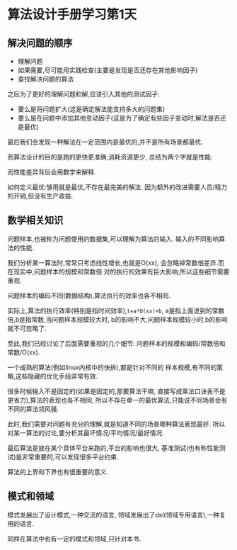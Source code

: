 # 算法设计手册学习第1天

## 解决问题的顺序

- 理解问题
- 如果需要,尽可能用实践检查(主要是发现是否还存在其他影响因子)
- 查找解决问题的算法

之后为了更好的理解问题和解,应该引入其他的测试因子:

- 要么是将问题扩大(这是确定解法能支持多大的问题集)
- 要么是在问题中添加其他变动因子(这是为了确定有些因子变动时,解法是否还是最优)

最后我们会发现一种解法在一定范围内是最优的,并不是所有场景都最优.

而算法设计的目的是跑的更快更准确,消耗资源更少,
总结为两个字就是性能.

而性能差异背后会用数学来解释.

如何定义最优:够用就是最优,不存在最完美的解法.
因为额外的改进需要人员/精力的开销,但没有生产收益.

## 数学相关知识

问题样本,也被称为问题使用的数据集,可以理解为算法的输入.
输入的不同影响算法的性能.

我们分析某一算法时,常常只考虑线性增长,也就是O(xx),
会忽略掉常数倍差异.而在现实中,问题样本的规模和常数倍
对的执行的效果有巨大影响,所以这些细节需要重视.

问题样本的编码不同(数据结构),算法执行的效率也各不相同.

实际上,算法的执行效率(特别是指时间效率),`t=a*O(xx)+b`,
a是指上面说到的常数倍,b是指常数,当问题样本规模较大时,
b的影响不大,问题样本规模较小时,b的影响就不可忽略了.

至此,我们已经讨论了后面需要重视的几个细节:
问题样本的规模和编码/常数倍和常数/O(xx).

一个成熟的算法(例如linux内核中的快排),都是针对不同的
样本规模,有不同的策略,这些隐藏的优化手段非常有效.

很多时候输入不是固定的(如果是固定的,那要算法干嘛,
直接写成乘法口诀表不是更省力),算法的表现也各不相同,
所以不存在单一的最优算法,只能说不同场景会有不同的算法领风骚.

此时,我们需要对问题有充分的理解,就是知道不同的场景哪种算法表现最好.
所以对某一算法的讨论,要分析其最坏情况/平均情况/最好情况.

最后算法是放在某个具体平台来跑的,平台的影响也很大,
基准测试(也有称性能测试)是非常重要的,可以发现很多平台约束.

算法的上界和下界也有很重要的意义.

## 模式和领域

模式发展出了设计模式,一种交流的语言,
领域发展出了dsl(领域专用语言),一种复用的语言.

同样在算法中也有一定的模式和领域,只针对本书.
